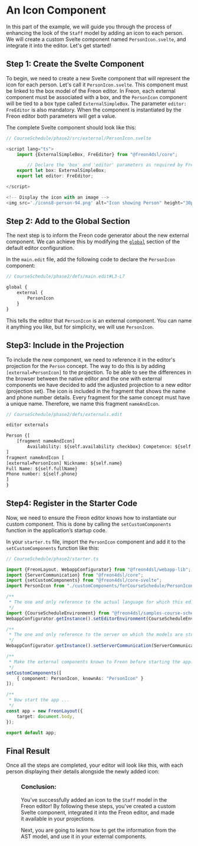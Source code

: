<script>
    import Figure from "$lib/figures/Figure.svelte";
</script>

# An Icon Component

In this part of the example, we will guide you through the process of enhancing the look of 
the `Staff` model by adding an icon to each person. We will create a 
custom Svelte component named `PersonIcon.svelte`, and integrate it into the editor. 
Let's get started!

## Step 1: Create the Svelte Component

To begin, we need to create a new Svelte component that will represent the icon for each 
person. Let's call it `PersonIcon.svelte`. This component must be linked to the box model 
of the Freon editor. In Freon, each external component must be associated with a box, 
and the `PersonIcon` component will be tied to a box type called `ExternalSimpleBox`.
The parameter `editor: FreEditor` is also mandatory. When the component
is instantiated by the Freon editor both parameters will get a value.

The complete Svelte component should look like this:

```ts
// CourseSchedule/phase2/src/external/PersonIcon.svelte

<script lang="ts">
    import {ExternalSimpleBox, FreEditor} from "@freon4dsl/core";

		// Declare the 'box' and 'editor' parameters as required by Freon
    export let box: ExternalSimpleBox;
    export let editor: FreEditor;

</script>

<!-- Display the icon with an image -->
<img src='./icons8-person-94.png' alt="Icon showing Person" height="30px"/>

```

## Step 2: Add to the Global Section

The next step is to inform the Freon code generator about the new external 
component. We can achieve this by modifying the [`global`](/Documentation/Defining_an_Editor/Global_Projections)  section 
of the default editor configuration.

In the `main.edit` file, add the following code to declare the `PersonIcon` component:

```proto
// CourseSchedule/phase2/defs/main.edit#L3-L7

global {
    external {
        PersonIcon
    }
}
```

This tells the editor that `PersonIcon` is an external component. You can name it 
anything you like, but for simplicity, we will use `PersonIcon`.

## Step3: Include in the Projection

To include the new component, we need to reference it in the editor's projection for 
the `Person` concept. The way to do this is by adding `[external=PersonIcon]` to the projection.
To be able to see the differences in the browser between the native editor and 
the one with external components we have decided to add the adjusted projection to a new 
editor (projection set). The icon is included in the fragment that shows the
name and phone number details.
Every fragment for the same concept must have a unique name. Therefore, we 
name this fragment `nameAndIcon`.

```proto
// CourseSchedule/phase2/defs/externals.edit

editor externals

Person {[
    [fragment nameAndIcon]
        Availability: ${self.availability checkbox} Competence: ${self.competence}
]
fragment nameAndIcon [
[external=PersonIcon] Nickname: ${self.name}
Full Name: ${self.fullName}
Phone number: ${self.phone}
]
}

```

## Step4: Register in the Starter Code

Now, we need to ensure the Freon editor knows how to instantiate our custom component. 
This is done by calling the `setCustomComponents` function in the application’s startup code.

In your `starter.ts` file, import the `PersonIcon` component and add it to 
the `setCustomComponents` function like this:

```ts
// CourseSchedule/phase2/starter.ts

import {FreonLayout, WebappConfigurator} from "@freon4dsl/webapp-lib";
import {ServerCommunication} from "@freon4dsl/core";
import {setCustomComponents} from "@freon4dsl/core-svelte";
import PersonIcon from "./customComponents/forCourseSchedule/PersonIcon.svelte";

/**
 * The one and only reference to the actual language for which this editor runs
 */
import {CourseScheduleEnvironment} from "@freon4dsl/samples-course-schedule";
WebappConfigurator.getInstance().setEditorEnvironment(CourseScheduleEnvironment.getInstance());

/**
 * The one and only reference to the server on which the models are stored
 */
WebappConfigurator.getInstance().setServerCommunication(ServerCommunication.getInstance());

/**
 * Make the external components known to Freon before starting the app!
 */
setCustomComponents([
    { component: PersonIcon, knownAs: "PersonIcon" }
]);

/**
 * Now start the app ...
 */
const app = new FreonLayout({
    target: document.body,
});

export default app;

```

## Final Result

Once all the steps are completed, your editor will look like this, with each person 
displaying their details alongside the newly added icon:

<Figure
imageName={'examples/CourseSchedule/Screenshot-step2.png'}
caption={'Editor with added Icon'}
figureNumber={1}
/>

### Conclusion:
You’ve successfully added an icon to the `Staff` model in the Freon editor! 
By following these steps, you've created a custom Svelte component, integrated 
it into the Freon editor, and made it available in your projections. 

Next, you are going to learn how to get the information from the AST model, and use it
in your external components.

